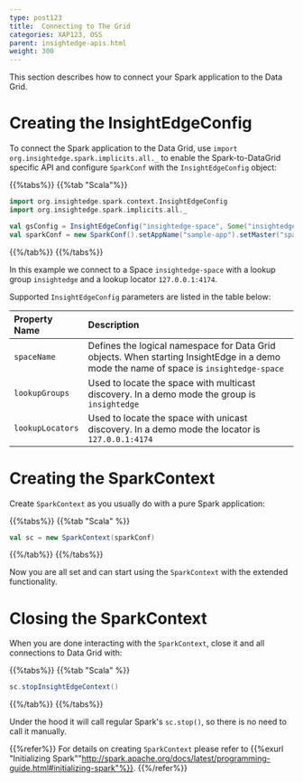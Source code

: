 ```yaml
---
type: post123
title:  Connecting to The Grid
categories: XAP123, OSS
parent: insightedge-apis.html
weight: 300
---
```


This section describes how to connect your Spark application to the Data Grid.

# Creating the InsightEdgeConfig

To connect the Spark application to the Data Grid, use `import org.insightedge.spark.implicits.all._` to enable the Spark-to-DataGrid specific API and configure `SparkConf` with the `InsightEdgeConfig` object:

{{%tabs%}}
{{%tab "Scala"%}}
```scala
import org.insightedge.spark.context.InsightEdgeConfig
import org.insightedge.spark.implicits.all._

val gsConfig = InsightEdgeConfig("insightedge-space", Some("insightedge"), Some("127.0.0.1:4174"))
val sparkConf = new SparkConf().setAppName("sample-app").setMaster("spark://127.0.0.1:7077").setInsightEdgeConfig(gsConfig)
```
{{%/tab%}}
{{%/tabs%}}

In this example we connect to a Space `insightedge-space` with a lookup group `insightedge` and a lookup locator `127.0.0.1:4174`.

Supported `InsightEdgeConfig` parameters are listed in the table below:

| Property Name | Description                                                                                                                                      |
|:-----------------|:-------------------------------------------------------------------------------------------------------------------------------------------------|
| `spaceName`      | Defines the logical namespace for Data Grid objects. When starting InsightEdge in a demo mode the name of space is `insightedge-space`|
| `lookupGroups`   | Used to locate the space with multicast discovery. In a demo mode the group is `insightedge`                                 |
| `lookupLocators` | Used to locate the space with unicast discovery. In a demo mode the locator is `127.0.0.1:4174`                            |


# Creating the SparkContext

Create `SparkContext` as you usually do with a pure Spark application:

{{%tabs%}}
{{%tab "Scala" %}}
```scala
val sc = new SparkContext(sparkConf)
```
{{%/tab%}}
{{%/tabs%}}

Now you are all set and can start using the `SparkContext` with the extended functionality.


# Closing the SparkContext

When you are done interacting with the `SparkContext`, close it and all connections to Data Grid with:

{{%tabs%}}
{{%tab "Scala" %}}
```scala
sc.stopInsightEdgeContext()
```
{{%/tab%}}
{{%/tabs%}}

Under the hood it will call regular Spark's `sc.stop()`, so there is no need to call it manually.


{{%refer%}}
For details on creating `SparkContext` please refer to {{%exurl "Initializing Spark""http://spark.apache.org/docs/latest/programming-guide.html#initializing-spark"%}}.
{{%/refer%}}
